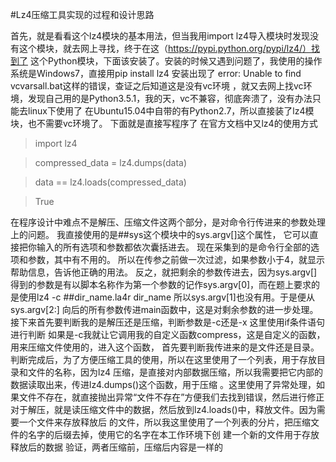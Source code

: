 #Lz4压缩工具实现的过程和设计思路

首先，就是看看这个lz4模块的基本用法，但当我用import 
lz4导入模块时发现没有这个模块，就去网上寻找，终于在这（https://pypi.python.org/pypi/lz4/）找到了
这个Python模块，下面该安装了。安装的时候又遇到问题了，我使用的操作系统是Windows7，直接用pip 
install lz4 安装出现了 error: Unable to find vcvarsall.bat这样的错误，查证之后知道这是没有vc环境
，就又去网上找vc环境，发现自己用的是Python3.5.1，我的天，vc不兼容，彻底奔溃了，没有办法只能去linux下使用了
在Ubuntu15.04中自带的有Python2.7，所以直接装了lz4模块，也不需要vc环境了。
下面就是直接写程序了
在官方文档中又lz4的使用方式
> import lz4

> compressed_data = lz4.dumps(data)

> data == lz4.loads(compressed_data)

> True


在程序设计中难点不是解压、压缩文件这两个部分，是对命令行传进来的参数处理上的问题。
我直接使用的是##sys这个模块中的sys.argv[]这个属性，
它可以直接把你输入的所有选项和参数都依次囊括进去。
现在采集到的是命令行全部的选项和参数，其中有不用的。
所以在传参之前做一次过滤，如果参数小于4，就显示帮助信息，告诉他正确的用法。
反之，就把剩余的参数传进去，因为sys.argv[]
得到的参数是有以脚本名称作为第一个参数的记作sys.argv[0]，而在题上要求的是使用lz4 -c ##dir_name.la4r dir_name 所以sys.argv[1]也没有用。于是便从sys.argv[2:]
向后的所有参数传进main函数中，这是对剩余参数的进一步处理。
接下来首先要判断我的是解压还是压缩，判断参数是-c还是-x
这里使用if条件语句进行判断
如果是-c我就让它调用我的自定义函数compress，这是自定义的函数，用来压缩文件使用的，进入这个函数，
首先要判断我传进来的是文件还是目录。
判断完成后，为了方便压缩工具的使用，所以在这里使用了一个列表，用于存放目录和文件的名称，因为lz4
压缩，是直接对内部数据压缩，所以我需要把它内部的数据读取出来，传进lz4.dumps()这个函数，用于压缩
。这里使用了异常处理，如果文件不存在，就直接抛出异常“文件不存在”方便我们去找到错误，然后进行修正
对于解压，就是读压缩文件中的数据，然后放到lz4.loads()中，释放文件。因为需要一个文件来存放释放后
的文件，所以我这里使用了一个列表的分片，把压缩文件的名字的后缀去掉，使用它的名字在本工作环境下创
建一个新的文件用于存放释放后的数据
验证，两者压缩前，压缩后内容是一样的